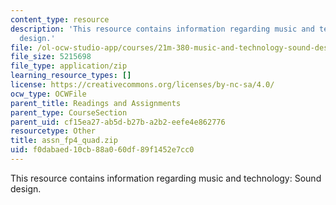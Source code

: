 ```yaml
---
content_type: resource
description: 'This resource contains information regarding music and technology: Sound
  design.'
file: /ol-ocw-studio-app/courses/21m-380-music-and-technology-sound-design-spring-2016/f0dabaed10cb88a060df89f1452e7cc0_assn_fp4_quad.zip
file_size: 5215698
file_type: application/zip
learning_resource_types: []
license: https://creativecommons.org/licenses/by-nc-sa/4.0/
ocw_type: OCWFile
parent_title: Readings and Assignments
parent_type: CourseSection
parent_uid: cf15ea27-ab5d-b27b-a2b2-eefe4e862776
resourcetype: Other
title: assn_fp4_quad.zip
uid: f0dabaed-10cb-88a0-60df-89f1452e7cc0
---
```

This resource contains information regarding music and technology: Sound design.